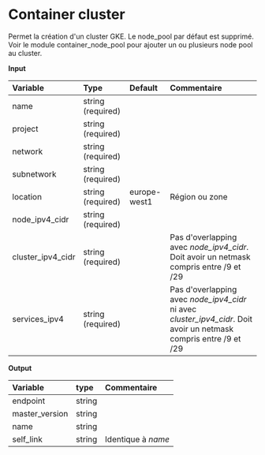 **Container cluster**
===

Permet la création d'un cluster GKE. Le node_pool par défaut est supprimé. 
Voir le module container_node_pool pour ajouter un ou plusieurs node pool au cluster.

**Input**

|Variable|Type|Default|Commentaire|
|:-------|:---|:-----------|:----------------|
|name|string (required)| ||
|project|string (required)| ||
|network| string (required) | ||
|subnetwork| string (required) | ||
|location| string (required) |europe-west1|Région ou zone|
|node_ipv4_cidr| string (required) | ||
|cluster_ipv4_cidr| string (required) | |Pas d'overlapping avec _node_ipv4_cidr_.  Doit avoir un netmask compris entre /9 et /29 |
|services_ipv4| string (required)||Pas d'overlapping avec _node_ipv4_cidr_ ni avec _cluster_ipv4_cidr_.  Doit avoir un netmask compris entre /9 et /29|

**Output**

|Variable|type|Commentaire|
|:-------|:---|:-|
|endpoint|string||
|master_version|string||
|name|string||
|self_link|string|Identique à _name_|
